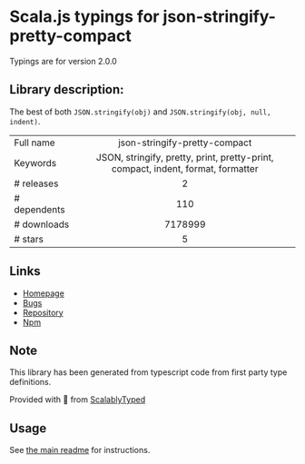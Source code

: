 
# Scala.js typings for json-stringify-pretty-compact

Typings are for version 2.0.0

## Library description:
The best of both `JSON.stringify(obj)` and `JSON.stringify(obj, null, indent)`.

|                    |                 |
| ------------------ | :-------------: |
| Full name          | json-stringify-pretty-compact |
| Keywords           | JSON, stringify, pretty, print, pretty-print, compact, indent, format, formatter |
| # releases         | 2 |
| # dependents       | 110 |
| # downloads        | 7178999 |
| # stars            | 5 |

## Links
- [Homepage](https://github.com/lydell/json-stringify-pretty-compact#readme)
- [Bugs](https://github.com/lydell/json-stringify-pretty-compact/issues)
- [Repository](https://github.com/lydell/json-stringify-pretty-compact)
- [Npm](https://www.npmjs.com/package/json-stringify-pretty-compact)
    


## Note
This library has been generated from typescript code from first party type definitions.

Provided with :purple_heart: from [ScalablyTyped](https://github.com/oyvindberg/ScalablyTyped)

## Usage
See [the main readme](../../readme.md) for instructions.


